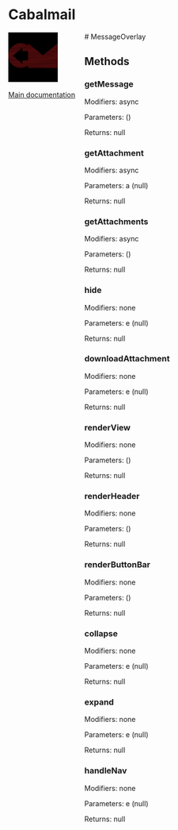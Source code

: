 # Cabalmail
<div style="width: 10em; float:left; height: 100%; padding-right: 1em;"><img src="/docs/logo.png" width="100" />
<p><a href="/README.md">Main documentation</a></p>
</div><div style="padding-left: 11em;">
# MessageOverlay


## Methods
### getMessage
Modifiers: async

Parameters:  ()

Returns: null

### getAttachment
Modifiers: async

Parameters: a (null)

Returns: null

### getAttachments
Modifiers: async

Parameters:  ()

Returns: null

### hide
Modifiers: none

Parameters: e (null)

Returns: null

### downloadAttachment
Modifiers: none

Parameters: e (null)

Returns: null

### renderView
Modifiers: none

Parameters:  ()

Returns: null

### renderHeader
Modifiers: none

Parameters:  ()

Returns: null

### renderButtonBar
Modifiers: none

Parameters:  ()

Returns: null

### collapse
Modifiers: none

Parameters: e (null)

Returns: null

### expand
Modifiers: none

Parameters: e (null)

Returns: null

### handleNav
Modifiers: none

Parameters: e (null)

Returns: null

</div>
